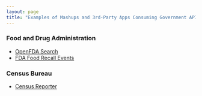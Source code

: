 ```yaml
---
layout: page
title: "Examples of Mashups and 3rd-Party Apps Consuming Government APIs"
---
```


### Food and Drug Administration
* [OpenFDA Search](searchopenfda.socialhealthinsights.com)
* [FDA Food Recall Events](https://public.tableausoftware.com/profile/alitalib#!/vizhome/openFDAAPI_FoodEvents/Dashboard1)

### Census Bureau 
* [Census Reporter](http://censusreporter.org/)

